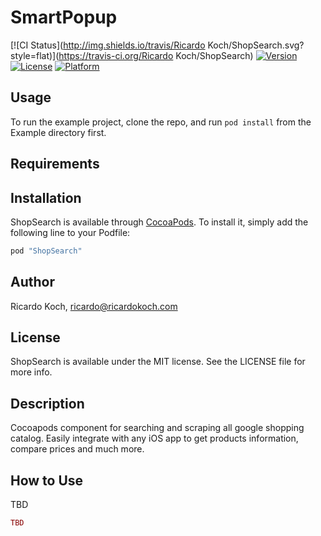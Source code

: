 # SmartPopup

[![CI Status](http://img.shields.io/travis/Ricardo Koch/ShopSearch.svg?style=flat)](https://travis-ci.org/Ricardo Koch/ShopSearch)
[![Version](https://img.shields.io/cocoapods/v/ShopSearch.svg?style=flat)](http://cocoapods.org/pods/ShopSearch)
[![License](https://img.shields.io/cocoapods/l/ShopSearch.svg?style=flat)](http://cocoapods.org/pods/ShopSearch)
[![Platform](https://img.shields.io/cocoapods/p/ShopSearch.svg?style=flat)](http://cocoapods.org/pods/ShopSearch)

## Usage

To run the example project, clone the repo, and run `pod install` from the Example directory first.

## Requirements

## Installation

ShopSearch is available through [CocoaPods](http://cocoapods.org). To install
it, simply add the following line to your Podfile:

```ruby
pod "ShopSearch"
```

## Author

Ricardo Koch, ricardo@ricardokoch.com

## License

ShopSearch is available under the MIT license. See the LICENSE file for more info.

## Description

Cocoapods component for searching and scraping all google shopping catalog.
Easily integrate with any iOS app to get products information, compare prices and much more.

## How to Use

TBD

```ruby
TBD
```
